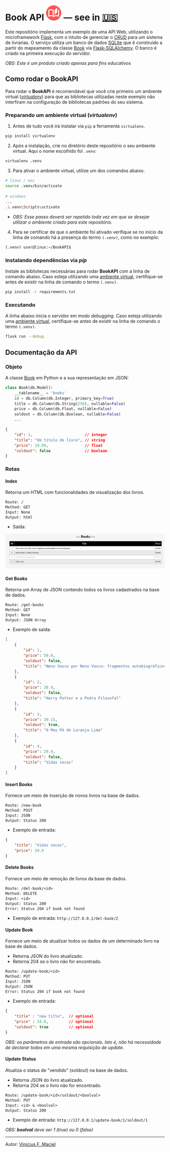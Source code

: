 # Book API <img src="static/img/book.svg"> — see in [🇺🇸](README.md)

Este repositório implementa um exemplo de uma API Web, utilizando o microframework [Flask](https://flask.palletsprojects.com/), com o intuito de gerenciar o [CRUD](https://pt.wikipedia.org/wiki/CRUD) para um sistema de livrarias. O serviço utiliza um banco de dados [SQLite](https://www.sqlite.org/) que é construído a partir do mapeamento da classe [Book](#objeto) via [Flask-SQLAlchemy](https://flask-sqlalchemy.readthedocs.io/en/stable/). O banco é criado na primeira execução do servidor.

*OBS: Este é um produto criado apenas para fins educativos*

## Como rodar o BookAPI

Para rodar o **BookAPI** é recomendável que você crie primeiro um ambiente virtual ([*virtualenv*](https://virtualenv.pypa.io/en/latest/user_guide.html)) para que as bibliotecas utilizadas neste exemplo não interfiram na configuração de bibliotecas padrões do seu sistema.

### Preparando um ambiente virtual (*virtualenv*)

1) Antes de tudo você irá instalar via `pip` a ferramenta `virtualenv`.
```bash
pip install virtualenv
```

2) Após a instalação, crie no diretório deste repositório o seu ambiente virtual. Aqui o nome escolhido foi `.venv`:
```bash
virtualenv .venv
```

3) Para ativar o ambiente virtual, utilize um dos comandos abaixo.

```bash
# linux / mac
source .venv/bin/activate

# windows
...
.\.venv\Scripts\activate
```

- *OBS: Esse passo deverá ser repetido toda vez em que se desejar utilizar o ambiente criado para este repositório.*

4) Para se certificar de que o ambiente foi ativado verifique se no início da linha de comando há a presença do termo `(.venv)`, como no exemplo:

```bash
(.venv) user@linux:~/BookAPI$ 
```

### Instalando dependências via *pip*

Instale as bibliotecas necessárias para rodar **BookAPI** com a linha de comando abaixo. Caso esteja utilizando uma [ambiente virtual](#preparando-um-ambiente-virtual-virtualenv), certifique-se antes de existir na linha de comando o termo `(.venv)`.

```bash
pip install -r requirements.txt
```

### Executando

A linha abaixo inicia o servidor em *modo debugging*. Caso esteja utilizando uma [ambiente virtual](#preparando-um-ambiente-virtual-virtualenv), certifique-se antes de existir na linha de comando o termo `(.venv)`.

```bash
flask run --debug
```

## Documentação da API

### Objeto

A classe [Book](app.py) em Python e a sua representação em JSON:

```python
class Book(db.Model):
    __tablename__ = 'books'
    id = db.Column(db.Integer, primary_key=True)
    title = db.Column(db.String(256), nullable=False)
    price = db.Column(db.Float, nullable=False)
    soldout = db.Column(db.Boolean, nullable=False)
    ...
```

```JSON
{
    "id": 1,                       // integer
    "title": "Um título de livro", // string
    "price": 19.99,                // float
    "soldout": false               // boolean
}
```

### Rotas

#### Index

Retorna um HTML com funcionalidades de visualização dos livros.

```plain
Route: /
Method: GET
Input: None
Output: html
```

* Saída:

<img style="border-radius: 5px" src="screenshots/ss-01.png">

#### Get Books

Retorna um Array de JSON contendo todos os livros cadastrados na base de dados.

```plain
Route: /get-books
Method: GET
Input: None
Output: JSON Array
```

* Exemplo de saída:
```json
[
    {
        "id": 1,
        "price": 50.0,
        "soldout": false,
        "title": "Neno Vasco por Neno Vasco: fragmentos autobiográficos de um anarquista"
    },
    {
        "id": 2,
        "price": 38.9,
        "soldout": false,
        "title": "Harry Potter e a Pedra Filosofal"
    },
    {
        "id": 3,
        "price": 39.15,
        "soldout": true,
        "title": "O Meu Pé de Laranja Lima"
    },
    {
        "id": 4,
        "price": 29.9,
        "soldout": false,
        "title": "Vidas secas"
    }
]
```

#### Insert Books

Fornece um meio de inserção de novos livros na base de dados.

```plain
Route: /new-book
Method: POST
Input: JSON
Output: Status 200
```

* Exemplo de entrada:
```json
{
    "title": "Vidas secas",
    "price": 29.9
}
```

#### Delete Books

Fornece um meio de remoção de livros da base de dados.

```plain
Route: /del-book/<id>
Method: DELETE
Input: <id>
Output: Status 200
Error: Status 204 if book not found
```

* Exemplo de entrada: `http://127.0.0.1/del-book/2`

#### Update Book

Fornece um meio de atualizar todos os dados de um determinado livro na base de dados. 
 - Retorna JSON do livro atualizado.
 - Retorna 204 se o livro não for encontrado.

```plain
Route: /update-book/<id>
Method: PUT
Input: JSON
Output: JSON
Error: Status 204 if book not found
```

* Exemplo de entrada:

```json
{
    "title" : "new title",  // optional
    "price" : 34.0,         // optional
    "soldout": true         // optional
}
```
*OBS: os parâmetros de entrada são opcionais. Isto é, não há necessidade de declarar todos em uma mesma requisição de update.*

#### Update Status

Atualiza o status de "vendido" (*soldout*) na base de dados.
 - Retorna JSON do livro atualizado.
 - Retorna 204 se o livro não for encontrado.

```plain
Route: /update-book/<id>/soldout/<boolval>
Method: PUT
Input: <id> & <boolval>
Output: Status 200
```

* Exemplo de entrada: `http://127.0.0.1/update-book/1/soldout/1`

*OBS: **boolval** deve ser 1 (true) ou 0 (false)*

<hr>

Autor: [Vinícius F. Maciel](https://www.viniciusfm.pro.br)